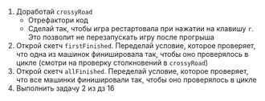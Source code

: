 1. Доработай `crossyRoad`
    - Отрефактори код
    - Сделай так, чтобы игра рестартовала при нажатии на клавишу `r`. Это позволит не перезапускать игру после прогрыша
2. Открой скетч `firstFinished`. Переделай условие, которое проверяет, что одна из машинок финишировала так, чтобы оно проверялось в цикле (смотри на проверку столкновений в `crossyRoad`)
3. Открой скетч `allFinished`. Переделай условие, которое проверяет, что все машинки финишировали так, чтобы оно проверялось в цикле
4. Выполнить задачу 2 из дз 16
